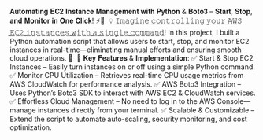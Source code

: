 𝐀𝐮𝐭𝐨𝐦𝐚𝐭𝐢𝐧𝐠 𝐄𝐂𝟐 𝐈𝐧𝐬𝐭𝐚𝐧𝐜𝐞 𝐌𝐚𝐧𝐚𝐠𝐞𝐦𝐞𝐧𝐭 𝐰𝐢𝐭𝐡 𝐏𝐲𝐭𝐡𝐨𝐧 & 𝐁𝐨𝐭𝐨𝟑 – 𝐒𝐭𝐚𝐫𝐭, 𝐒𝐭𝐨𝐩, 𝐚𝐧𝐝 𝐌𝐨𝐧𝐢𝐭𝐨𝐫 𝐢𝐧 𝐎𝐧𝐞 𝐂𝐥𝐢𝐜𝐤! ⚡🐍⁣
⁣
💡 ̲𝙸̲̲𝚖̲̲𝚊̲̲𝚐̲̲𝚒̲̲𝚗̲̲𝚎̲ ̲𝚌̲̲𝚘̲̲𝚗̲̲𝚝̲̲𝚛̲̲𝚘̲̲𝚕̲̲𝚕̲̲𝚒̲̲𝚗̲̲𝚐̲ ̲𝚢̲̲𝚘̲̲𝚞̲̲𝚛̲ ̲𝙰̲̲𝚆̲̲𝚂̲ ̲𝙴̲̲𝙲̲̲𝟸̲ ̲𝚒̲̲𝚗̲̲𝚜̲̲𝚝̲̲𝚊̲̲𝚗̲̲𝚌̲̲𝚎̲̲𝚜̲ ̲𝚠̲̲𝚒̲̲𝚝̲̲𝚑̲ ̲𝚊̲ ̲𝚜̲̲𝚒̲̲𝚗̲̲𝚐̲̲𝚕̲̲𝚎̲ ̲𝚌̲̲𝚘̲̲𝚖̲̲𝚖̲̲𝚊̲̲𝚗̲̲𝚍̲! In this project, I built a Python automation script that allows users to start, stop, and monitor EC2 instances in real-time—eliminating manual efforts and ensuring smooth cloud operations. 🚀⁣
⁣
🔹 𝐊𝐞𝐲 𝐅𝐞𝐚𝐭𝐮𝐫𝐞𝐬 & 𝐈𝐦𝐩𝐥𝐞𝐦𝐞𝐧𝐭𝐚𝐭𝐢𝐨𝐧:⁣
✅ Start & Stop EC2 Instances – Easily turn instances on or off using a simple Python command.⁣
✅ Monitor CPU Utilization – Retrieves real-time CPU usage metrics from AWS CloudWatch for performance analysis.⁣
✅ AWS Boto3 Integration – Uses Python’s Boto3 SDK to interact with AWS EC2 & CloudWatch services.⁣
✅ Effortless Cloud Management – No need to log in to the AWS Console—manage instances directly from your terminal.⁣
✅ Scalable & Customizable – Extend the script to automate auto-scaling, security monitoring, and cost optimization.⁣
